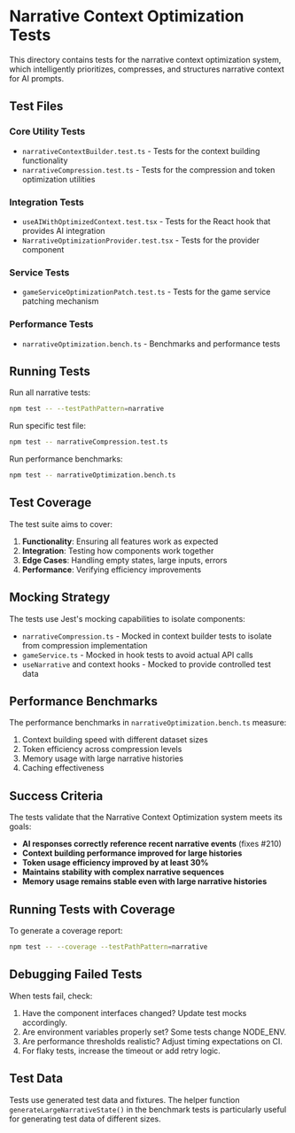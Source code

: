 # Narrative Context Optimization Tests

This directory contains tests for the narrative context optimization system, which intelligently prioritizes, compresses, and structures narrative context for AI prompts.

## Test Files

### Core Utility Tests
- `narrativeContextBuilder.test.ts` - Tests for the context building functionality
- `narrativeCompression.test.ts` - Tests for the compression and token optimization utilities

### Integration Tests
- `useAIWithOptimizedContext.test.tsx` - Tests for the React hook that provides AI integration
- `NarrativeOptimizationProvider.test.tsx` - Tests for the provider component

### Service Tests
- `gameServiceOptimizationPatch.test.ts` - Tests for the game service patching mechanism

### Performance Tests
- `narrativeOptimization.bench.ts` - Benchmarks and performance tests

## Running Tests

Run all narrative tests:
```sh
npm test -- --testPathPattern=narrative
```

Run specific test file:
```sh
npm test -- narrativeCompression.test.ts
```

Run performance benchmarks:
```sh
npm test -- narrativeOptimization.bench.ts
```

## Test Coverage

The test suite aims to cover:

1. **Functionality**: Ensuring all features work as expected
2. **Integration**: Testing how components work together
3. **Edge Cases**: Handling empty states, large inputs, errors
4. **Performance**: Verifying efficiency improvements

## Mocking Strategy

The tests use Jest's mocking capabilities to isolate components:

- `narrativeCompression.ts` - Mocked in context builder tests to isolate from compression implementation
- `gameService.ts` - Mocked in hook tests to avoid actual API calls
- `useNarrative` and context hooks - Mocked to provide controlled test data

## Performance Benchmarks

The performance benchmarks in `narrativeOptimization.bench.ts` measure:

1. Context building speed with different dataset sizes
2. Token efficiency across compression levels
3. Memory usage with large narrative histories
4. Caching effectiveness

## Success Criteria

The tests validate that the Narrative Context Optimization system meets its goals:

- **AI responses correctly reference recent narrative events** (fixes #210)
- **Context building performance improved for large histories**
- **Token usage efficiency improved by at least 30%**
- **Maintains stability with complex narrative sequences**
- **Memory usage remains stable even with large narrative histories**

## Running Tests with Coverage

To generate a coverage report:

```sh
npm test -- --coverage --testPathPattern=narrative
```

## Debugging Failed Tests

When tests fail, check:

1. Have the component interfaces changed? Update test mocks accordingly.
2. Are environment variables properly set? Some tests change NODE_ENV.
3. Are performance thresholds realistic? Adjust timing expectations on CI.
4. For flaky tests, increase the timeout or add retry logic.

## Test Data

Tests use generated test data and fixtures. The helper function `generateLargeNarrativeState()` 
in the benchmark tests is particularly useful for generating test data of different sizes.
